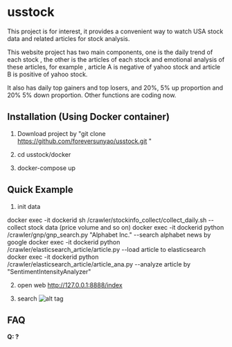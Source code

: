 # usstock


This project is for interest, it provides a convenient way to watch USA stock data and related articles for stock analysis.

This website project has two main components, one is the daily trend of each stock , the other is the articles of each stock and emotional analysis of these articles, for example , article A is negative of yahoo stock and article B is positive of yahoo stock.

It also has daily top gainers and top losers, and 20%, 5% up proportion and 20% 5% down proportion. Other functions are coding now.






## Installation (Using Docker container)

1. Download project by "git clone https://github.com/foreversunyao/usstock.git "

2. cd usstock/docker

3. docker-compose up





## Quick Example
1. init data

docker exec -it dockerid sh /crawler/stockinfo_collect/collect_daily.sh --collect stock data (price volume and so on) 
docker exec -it dockerid python /crawler/gnp/gnp_search.py "Alphabet Inc." --search alphabet news by google
docker exec -it dockerid python /crawler/elasticsearch_article/article.py --load article to elasticsearch
docker exec -it dockerid python /crawler/elasticsearch_article/article_ana.py --analyze article by "SentimentIntensityAnalyzer"

2. open web
   http://127.0.0.1:8888/index

3. search
   ![alt tag](https://github.com/foreversunyao/usstock/blob/master/Screen%20Shot%202017-03-09%20at%2012.10.42%20PM.png)
   
## FAQ

**Q: ?**<br>
